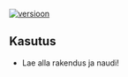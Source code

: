 [![versioon](https://img.shields.io/badge/versioon-1.0.0_BETA-blue)](https://github.com/35grain/matemaatik/releases)

## Kasutus
* Lae alla rakendus ja naudi!
